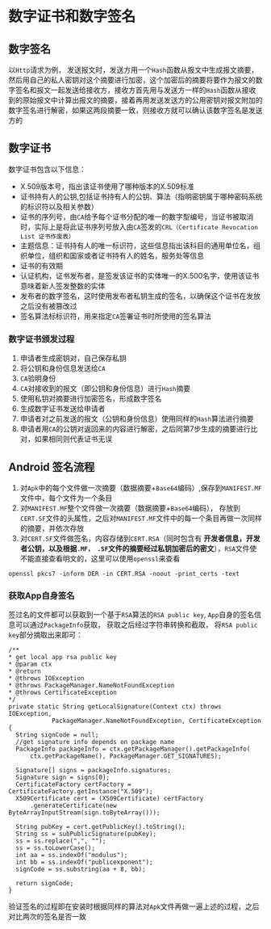 # 数字证书和数字签名

## 数字签名
以`Http`请求为例， 发送报文时，发送方用一个`Hash`函数从报文中生成报文摘要，然后用自己的私人密钥对这个摘要进行加密，这个加密后的摘要将要作为报文的数字签名和报文一起发送给接收方，接收方首先用与发送方一样的`Hash`函数从接收到的原始报文中计算出报文的摘要，接着再用发送发送方的公用密钥对报文附加的数字签名进行解密，如果这两段摘要一致，则接收方就可以确认该数字签名是发送方的

## 数字证书
数字证书包含以下信息：
+ X.509版本号，指出该证书使用了哪种版本的X.509标准
+ 证书持有人的公钥,包括证书持有人的公钥、算法（指明密钥属于哪种密码系统的标识符以及相关参数）
+ 证书的序列号，由`CA`给予每个证书分配的唯一的数字型编号，当证书被取消时，实际上是将此证书序列号放入由`CA`签发的`CRL（Certificate Revocation List 证书作废表）`
+ 主题信息：证书持有人的唯一标识符，这些信息指出该科目的通用单位名，组织单位，组织和国家或者证书持有人的姓名，服务处等信息
+ 证书的有效期
+ 认证机构，证书发布者，是签发该证书的实体唯一的X.500名字，使用该证书意味着新人签发整数的实体
+ 发布者的数字签名，这时使用发布者私钥生成的签名，以确保这个证书在发放之后没有被篡改过
+ 签名算法标标识符，用来指定`CA`签署证书时所使用的签名算法

### 数字证书颁发过程
1. 申请者生成密钥对，自己保存私钥
2. 将公钥和身份信息发送给`CA`
3. `CA`验明身份
4. `CA`对接收到的报文（即公钥和身份信息）进行`Hash`摘要
5. 使用私钥对摘要进行加密签名，形成数字签名
6. 生成数字证书发送给申请者
7. 申请者对之前发送的报文（公钥和身份信息）使用同样的`Hash`算法进行摘要
8. 申请者用`CA`的公钥对返回来的内容进行解密，之后同第7步生成的摘要进行比对，如果相同则代表证书无误


## Android 签名流程
1. 对`Apk`中的每个文件做一次摘要（数据摘要+`Base64`编码）,保存到`MANIFEST.MF`文件中，每个文件为一个条目
2. 对`MANIFEST.MF`整个文件做一次摘要（数据摘要+`Base64`编码）， 存放到`CERT.SF`文件的头属性，之后对`MANIFEST.MF`文件中的每一个条目再做一次同样的摘要，并依次存放
3. 对`CERT.SF`文件做签名，内容存储到`CERT.RSA`（同时包含有 **开发者信息，开发者公钥，以及根据`.MF， .SF`文件的摘要经过私钥加密后的密文**），`RSA`文件使不能直接查看明文的，这里可以使用`openssl`来查看
```
openssl pkcs7 -inform DER -in CERT.RSA -noout -print_certs -text
```


### 获取App自身签名
签过名的文件都可以获取到一个基于`RSA`算法的`RSA public key`, `App`自身的签名信息可以通过`PackageInfo`获取， 获取之后经过字符串转换和截取， 将`RSA public key`部分摘取出来即可：
```
/**
* get local app rsa public key
* @param ctx
* @return
* @throws IOException
* @throws PackageManager.NameNotFoundException
* @throws CertificateException
*/
private static String getLocalSignature(Context ctx) throws IOException,
            PackageManager.NameNotFoundException, CertificateException {
  String signCode = null;
  //get signature info depends on package name
  PackageInfo packageInfo = ctx.getPackageManager().getPackageInfo(
      ctx.getPackageName(), PackageManager.GET_SIGNATURES);

  Signature[] signs = packageInfo.signatures;
  Signature sign = signs[0];
  CertificateFactory certFactory = CertificateFactory.getInstance("X.509");
  X509Certificate cert = (X509Certificate) certFactory
      .generateCertificate(new ByteArrayInputStream(sign.toByteArray()));

  String pubKey = cert.getPublicKey().toString();
  String ss = subPublicSignature(pubKey);
  ss = ss.replace(",", "");
  ss = ss.toLowerCase();
  int aa = ss.indexOf("modulus");
  int bb = ss.indexOf("publicexponent");
  signCode = ss.substring(aa + 8, bb);

  return signCode;
}
```

验证签名的过程即在安装时根据同样的算法对`Apk`文件再做一遍上述的过程，之后对比两次的签名是否一致
